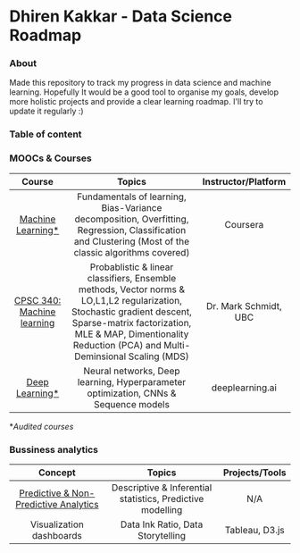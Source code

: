# Dhiren Kakkar - Data Science Roadmap


### About

Made this repository to track my progress in data science and machine learning. Hopefully It would be a good tool to organise my goals, develop more holistic projects and provide a clear learning roadmap. I'll try to update it regularly :)

### Table of content

### MOOCs & Courses
| Course | Topics | Instructor/Platform |
| :------------: | :---: | :-----: |
| [Machine Learning*](https://www.coursera.org/learn/machine-learning) | Fundamentals of learning, Bias-Variance decomposition, Overfitting, Regression, Classification and Clustering (Most of the classic algorithms covered)| Coursera |
| [CPSC 340: Machine learning](https://www.cs.ubc.ca/~schmidtm/Courses/340-F19/) | Probablistic & linear classifiers, Ensemble methods, Vector norms & LO,L1,L2 regularization, Stochastic gradient descent, Sparse-matrix factorization, MLE & MAP, Dimentionality Reduction (PCA) and Multi-Deminsional Scaling (MDS) | Dr. Mark Schmidt, UBC | 
| [Deep Learning*](https://www.coursera.org/specializations/deep-learning) | Neural networks, Deep learning, Hyperparameter optimization, CNNs & Sequence models | deeplearning.ai |

**Audited courses*


### Bussiness analytics

| Concept | Topics | Projects/Tools |
| :------------: | :---: | :-----: |
| [Predictive & Non-Predictive Analytics](https://www.forbes.com/sites/piyankajain/2012/05/01/the-power-of-non-predictive-analytics/#5cb247587909) | Descriptive & Inferential statistics, Predictive modelling | N/A |
| Visualization dashboards | Data Ink Ratio, Data Storytelling | Tableau, D3.js |

 
